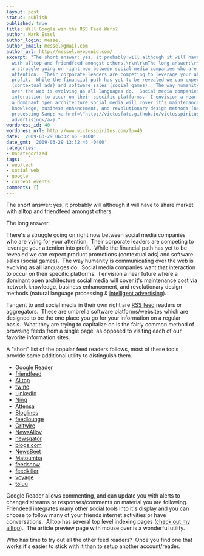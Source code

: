 ```yaml
---
layout: post
status: publish
published: true
title: Will Google win the RSS Feed Wars?
author: Mark Essel
author_login: messel
author_email: messel@gmail.com
author_url: http://messel.myopenid.com/
excerpt: "The short answer: yes, it probably will although it will have to share market
  with alltop and friendfeed amongst others.\r\n\r\nThe long answer:\r\n\r\nThere's
  a struggle going on right now between social media companies who are vying for your
  attention.  Their corporate leaders are competing to leverage your attention into
  profit.  While the financial path has yet to be revealed we can expect product promotions
  (contextual ads) and software sales (social games).  The way humanity is communicating
  over the web is evolving as all languages do.  Social media companies want that
  interaction to occur on their specific platforms.  I envision a near future where
  a dominant open architecture social media will cover it's maintenance cost via network
  knowledge, business enhancement, and revolutionary design methods (natural language
  processing &amp; <a href=\"http://victusfate.github.io/victusspiritus/uncategorized/2009/04/09/intelligent-advertising-for-microbloggers-who-will-be-first-to-swim-in-the-riches/\">intelligent
  advertising</a>)."
wordpress_id: 40
wordpress_url: http://www.victusspiritus.com/?p=40
date: '2009-03-29 06:32:46 -0400'
date_gmt: '2009-03-29 13:32:46 -0400'
categories:
- Uncategorized
tags:
- web/tech
- social web
- google
- current events
comments: []
---
```

<p>The short answer: yes, it probably will although it will have to share market with alltop and friendfeed amongst others.</p>
<p>The long answer:</p>
<p>There's a struggle going on right now between social media companies who are vying for your attention.  Their corporate leaders are competing to leverage your attention into profit.  While the financial path has yet to be revealed we can expect product promotions (contextual ads) and software sales (social games).  The way humanity is communicating over the web is evolving as all languages do.  Social media companies want that interaction to occur on their specific platforms.  I envision a near future where a dominant open architecture social media will cover it's maintenance cost via network knowledge, business enhancement, and revolutionary design methods (natural language processing &amp; <a href="http://victusfate.github.io/victusspiritus/uncategorized/2009/04/09/intelligent-advertising-for-microbloggers-who-will-be-first-to-swim-in-the-riches/">intelligent advertising</a>).<a id="more"></a><a id="more-40"></a></p>
<p>Tangent to and social media in their own right are <a href="http://en.wikipedia.org/wiki/RSS_%28file_format%29">RSS feed</a> readers or aggregators.  These are umbrella software platforms/websites which are designed to be the one place you go for your information on a regular basis.  What they are trying to capitalize on is the fairly common method of browsing feeds from a single page, as opposed to visiting each of our favorite information sites.</p>
<p>A "short" list of the popular feed readers follows, most of these tools provide some additional utility to distinguish them.</p>
<ul>
<li style="font-family: inherit;"><a href="http://www.google.com/reader/">Google Reader</a></li>
<li style="font-family: inherit;"><a href="http://friendfeed.com/">friendfeed</a></li>
<li style="font-family: inherit;"><a href="http://my.alltop.com/">Alltop</a></li>
<li style="font-family: inherit;"><a href="http://www.twine.com/">twine</a></li>
<li style="font-family: inherit;"><a href="http://www.linkedin.com/home">LinkedIn</a></li>
<li style="font-family: inherit;"><a href="http://www.ning.com/">Ning</a></li>
<li><a href="http://www.attensa.com/">Attensa</a></li>
<li><a href="http://www.bloglines.com/">Bloglines</a></li>
<li><a href="http://www.feedlounge.com/">feedlounge</a></li>
<li><a href="http://my.gritwire.com/">Gritwire</a></li>
<li><a href="http://www.newsalloy.com/">NewsAlloy</a></li>
<li><a href="http://www.newsgator.com/">newsgator</a></li>
<li><a href="http://www.blogs.com/">blogs.com</a></li>
<li><a href="http://newsbeet.com/">NewsBeet</a></li>
<li><a href="http://www.matoumba.com/">Matoumba</a></li>
<li><a href="http://reader.feedshow.com/">feedshow</a></li>
<li><a href="http://www.feedkiller.com/">feedkiller</a></li>
<li><a href="http://rssvoyage.com/">voyage</a></li>
<li><a href="http://www.toluu.com/">toluu</a></li>
</ul>
<p>Google Reader allows commenting, and can update you with alerts to changed streams or responses/comments on material you are following.  Friendeed integrates many other social tools into it's display and you can choose to follow many of your friends internet activities or have conversations.  Alltop has several top level indexing pages (<a href="http://my.alltop.com/VictusFate">check out my alltop</a>).  The article preview page with mouse over is a wonderful utility.</p>
<p>Who has time to try out all the other feed readers?  Once you find one that works it's easier to stick with it than to setup another account/reader.</p>
